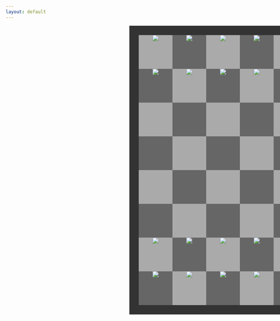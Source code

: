 ```yaml
---
layout: default
---
```


<html>

<head>
<meta charset="UTF-8"> 
<title>Chessboard</title>

<style type="text/css">

.chessboard {
    width: 720px;
    height: 720px;
    margin: 0 330px;
    border: 25px solid #333;
}
.dark {
    float: left;
    width: 90px;
    height: 90px;
    background-color: #666;
    text-align:center;
    display: table-cell;
    vertical-align:middle;
}
.light {
    float: left;
    width: 90px;
    height: 90px;
    background-color: #aaa;
    text-align:center;
    display: table-cell;
    vertical-align:middle;
}
.selected {
    float: left;
    width: 90px;
    height: 90px;
    background-color: #f0ff00;
    text-align:center;
    display: table-cell;
    vertical-align:middle;
}

</style>

</head>

<body>

<div class="chessboard">
<!-- 1st -->
<div class="light"><img src="https://user-images.githubusercontent.com/111609656/211652996-c0172ff0-be0a-4dbb-bb88-3171928d002e.png"></div>
<div class="dark"><img src="https://user-images.githubusercontent.com/111609656/211653992-32ec4aa8-0efc-461c-ad3f-d920a7de3409.png"></div>
<div class="light"><img src="https://user-images.githubusercontent.com/111609656/211654176-b3c7d962-1b34-44be-9517-2bacbccbb0fe.png"></div>
<div class="dark"><img src="https://user-images.githubusercontent.com/111609656/211654476-3a8ddc05-829d-4811-9dc9-9fa6b6a7e462.png"></div>
<div class="light"><img src="https://user-images.githubusercontent.com/111609656/211654354-0f620469-cc9e-4e53-ba86-4f6016a99946.png"></div>
<div class="dark"><img src="https://user-images.githubusercontent.com/111609656/211654176-b3c7d962-1b34-44be-9517-2bacbccbb0fe.png"></div>
<div class="light"><img src="https://user-images.githubusercontent.com/111609656/211653992-32ec4aa8-0efc-461c-ad3f-d920a7de3409.png"></div>
<div class="dark"><img src="https://user-images.githubusercontent.com/111609656/211652996-c0172ff0-be0a-4dbb-bb88-3171928d002e.png"></div>
<!-- 2nd -->
<div class="dark"><img src="https://user-images.githubusercontent.com/111609656/211652465-ed79ab00-e038-459a-99ae-31fcd770379c.png"></div>
<div class="light"><img src="https://user-images.githubusercontent.com/111609656/211652465-ed79ab00-e038-459a-99ae-31fcd770379c.png"></div>
<div class="dark"><img src="https://user-images.githubusercontent.com/111609656/211652465-ed79ab00-e038-459a-99ae-31fcd770379c.png"></div>
<div class="light"><img src="https://user-images.githubusercontent.com/111609656/211652465-ed79ab00-e038-459a-99ae-31fcd770379c.png"></div>
<div class="dark"><img src="https://user-images.githubusercontent.com/111609656/211652465-ed79ab00-e038-459a-99ae-31fcd770379c.png"></div>
<div class="light"><img src="https://user-images.githubusercontent.com/111609656/211652465-ed79ab00-e038-459a-99ae-31fcd770379c.png"></div>
<div class="dark"><img src="https://user-images.githubusercontent.com/111609656/211652465-ed79ab00-e038-459a-99ae-31fcd770379c.png"></div>
<div class="light"><img src="https://user-images.githubusercontent.com/111609656/211652465-ed79ab00-e038-459a-99ae-31fcd770379c.png"></div>
<!-- 3th -->
<div class="light"></div>
<div class="dark"></div>
<div class="light"></div>
<div class="dark"></div>
<div class="light"></div>
<div class="dark"></div>
<div class="light"></div>
<div class="dark"></div>
<!-- 4st -->
<div class="dark"></div>
<div class="light"></div>
<div class="dark"></div>
<div class="light"></div>
<div class="dark"></div>
<div class="light"></div>
<div class="dark"></div>
<div class="light"></div>
<!-- 5th -->
<div class="light"></div>
<div class="dark"></div>
<div class="light"></div>
<div class="dark"></div>
<div class="light"></div>
<div class="dark"></div>
<div class="light"></div>
<div class="dark"></div>
<!-- 6th -->
<div class="dark"></div>
<div class="light"></div>
<div class="dark"></div>
<div class="light"></div>
<div class="dark"></div>
<div class="light"></div>
<div class="dark"></div>
<div class="light"></div>
<!-- 7th -->
<div class="light"><img src= "https://user-images.githubusercontent.com/111609656/211784497-79850d37-9666-41e1-bc81-5cb9b8becea1.png"></div>
<div class="dark"><img src= "https://user-images.githubusercontent.com/111609656/211784497-79850d37-9666-41e1-bc81-5cb9b8becea1.png"></div>
<div class="light"><img src= "https://user-images.githubusercontent.com/111609656/211784497-79850d37-9666-41e1-bc81-5cb9b8becea1.png"></div>
<div class="dark"><img src= "https://user-images.githubusercontent.com/111609656/211784497-79850d37-9666-41e1-bc81-5cb9b8becea1.png"></div>
<div class="light"><img src= "https://user-images.githubusercontent.com/111609656/211784497-79850d37-9666-41e1-bc81-5cb9b8becea1.png"></div>
<div class="dark"><img src= "https://user-images.githubusercontent.com/111609656/211784497-79850d37-9666-41e1-bc81-5cb9b8becea1.png"></div>
<div class="light"><img src= "https://user-images.githubusercontent.com/111609656/211784497-79850d37-9666-41e1-bc81-5cb9b8becea1.png"></div>
<div class="dark"><img src= "https://user-images.githubusercontent.com/111609656/211784497-79850d37-9666-41e1-bc81-5cb9b8becea1.png"></div>
<!-- 8th -->
<div class="dark"><img src="https://user-images.githubusercontent.com/111609656/211785224-44d3331d-1c23-4f9b-8b57-b8cb22a35ad7.png"></div>
<div class="light"><img src="https://user-images.githubusercontent.com/111609656/211785423-30a117d0-5217-4f90-8632-a35d06182765.png"></div>
<div class="dark"><img src="https://user-images.githubusercontent.com/111609656/211785559-87619dcd-9225-4d71-9807-58e2bfb7b9c1.png"></div>
<div class="light"><img src="https://user-images.githubusercontent.com/111609656/211785742-301835f0-cc33-4499-9364-c44461471ea5.png"></div>
<div class="dark"><img src="https://user-images.githubusercontent.com/111609656/211785666-0fad7801-bf94-4da7-9b40-a0675421b9e6.png"></div>
<div class="light"><img src="https://user-images.githubusercontent.com/111609656/211785559-87619dcd-9225-4d71-9807-58e2bfb7b9c1.png"></div>
<div class="dark"><img src="https://user-images.githubusercontent.com/111609656/211785423-30a117d0-5217-4f90-8632-a35d06182765.png"></div>
<div class="light"><img src="https://user-images.githubusercontent.com/111609656/211785224-44d3331d-1c23-4f9b-8b57-b8cb22a35ad7.png"></div>
</div>
</body>
</html>